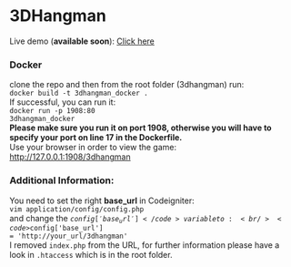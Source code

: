 # 3DHangman

Live demo (<b>available soon</b>):
<a href = 'http://3dhangman.virtualcollaboration.co.uk'>Click here</a> <br />

### Docker
clone the repo and then from the root folder (3dhangman) run:<br />
<code>docker build -t 3dhangman_docker .</code> </br>
If successful, you can run it: <br />
<code>docker run -p 1908:80  3dhangman_docker</code><br />
<b> Please make sure you run it on port 1908, otherwise you will have to specify your port on line 17 in the Dockerfile.</b><br />
Use your browser in order to view the game: http://127.0.0.1:1908/3dhangman

### Additional Information:
You need to set the right <b>base_url</b> in Codeigniter: <br />
<code>vim application/config/config.php</code> <br />
and change the <code>$config['base_url']</code> variable to: <br />
<code>$config['base_url'] = 'http://your_url/3dhangman'</code>
<br />
I removed <code>index.php</code> from the URL, for further information please have a look in <code>.htaccess</code> which is in the root folder.
